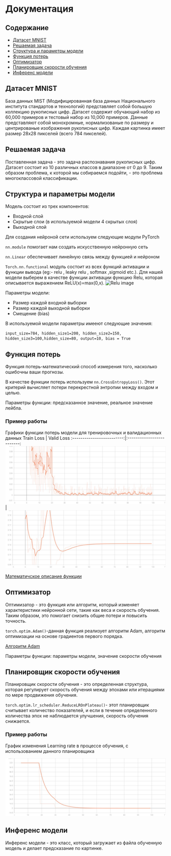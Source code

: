 # Документация

## Содержание <a id="toc"></a>

* [Датасет MNIST](#mnist)
* [Решаемая задача](#task)
* [Структура и параметры модели](#stracture)
* [Функция потерь](#loss_func)
* [Оптимизатор](#optimizer)
* [Планировщик скорости обучения](#sheduler)
* [Инференс модели](#infer)



## Датасет MNIST <a id="mnist"></a>

База данных MIST (Модифицированная база данных Национального института стандартов и технологий) представляет собой большую коллекцию рукописных цифр. Датасет содержит обучающий набор из 60,000 примеров и тестовый набор из 10,000 примеров. Данные представляют собой монохромные, нормализованые по размеру и центрированые изображения рукописных цифр. Каждая картинка имеет размер 28х28 пикселей (всего 784 пикселей).

## Решаемая задача <a id="task"></a>
Поставленная задача - это задача распознавания рукописных цифр. Датасет состоит из 10 различных классов в диапазоне от 0 до 9. Таким образом проблема, к которой мы собираемся подойти, - это проблема многоклассовой классификации.

## Структура и параметры модели <a id="stracture"></a>
Модель состоит из трех компонентов:
* Входной слой
* Скрытые слои (в используемой модели 4 скрытых слоя)
* Выходной слой

Для создания нейроной сети используем следующие модули PyTorch

`nn.module`  помогает нам создать искусственную нейронную сеть

`nn.Linear` обеспечивает линейную связь между функцией и нейроном

`Torch.nn.functional` модуль состоит из всех функций активации и функции вывода (eg:- relu , leaky relu , softmax ,sigmoid etc.).
Для нашей модели выберем в качестве функции активации функцию Relu, которая описывается выражением ReLU(x)=max(0,x).
![Relu image](https://neurohive.io/wp-content/uploads/2018/11/0_vGJq0cIuvTB9dvf5_.jpg)

Параметры модели:
* Размер каждой входной выборки
* Размер каждой выходной выборки
* Смещение (bias)

В используемой модели параметры имееют следующие значения:
```
input_size=784, hidden_size1=200, hidden_size2=150, hidden_size3=100,hidden_size=80, output=10, bias = True
```
## Функция потерь <a id="loss_func"></a>
Функция потерь-математический способ измерения того, насколько ошибочны ваши прогнозы.

В качестве функции потерь используем `nn.CrossEntropyLoss()`. Этот критерий вычисляет потери перекрестной энтропии между входом и целью.

Параметры функции: предсказанное значение, реальное значение лейбла.

### Пример работы
Графики функции потерь модели для тренировочных и валидационных данных
Train Loss | Valid Loss
:-------------------------:|:-------------------------:
![Train](/screenshots/Loss_train.jpg)|![Valid](/screenshots/Loss_valid.jpg)

[Математичское описание функции](https://pytorch.org/docs/stable/generated/torch.nn.CrossEntropyLoss.html#crossentropyloss)

## Оптимизатор <a id="optimizer"></a>
Оптимизатор - это функция или алгоритм, который изменяет характеристики нейронной сети, такие как веса и скорость обучения. Таким образом, это помогает снизить общие потери и повысить точность.

`torch.optim.Adam()`-данная функция реализует алгоритм Adam, алгоритм оптимизации на основе градиентов первого порядка.

[Алгоритм Adam](https://pytorch.org/docs/stable/generated/torch.optim.Adam.html#torch.optim.Adam)

Параметры функции: параметры модели, значение скорости обучения

## Планировщик скорости обучения <a id="sheduler"></a>
Планировщик скорости обучения - это определенная структура, которая регулирует скорость обучения между эпохами или итерациями по мере продвижения обучения.

`torch.optim.lr_scheduler.ReduceLROnPlateau()`- этот планировщик считывает количество показателей, и если в течение определенного количества эпох не наблюдается улучшения, скорость обучения снижается.

### Пример работы
График изменения Learning rate в процессе обучения, с использованием данного планировщика

![График Learning Rate](/screenshots/Learning_rate.jpg)

## Инференс модели  <a id="infer"></a>
Инференс модели - это класс, который загружает из файла обученную модель и делает предсказание по картинке.
